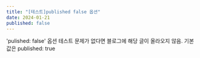 ```yaml
---
title: "[테스트]published false 옵션"
date: 2024-01-21
published: false
---
```

'pulished: false' 옵션 테스트
문제가 없다면 블로그에 해당 글이 올라오지 않음.
기본값은 published: true
